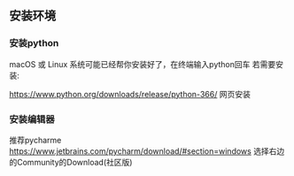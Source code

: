 ## 安装环境

### 安装python
macOS 或 Linux 系统可能已经帮你安装好了，在终端输入python回车
若需要安装:

https://www.python.org/downloads/release/python-366/
网页安装

### 安装编辑器
推荐pycharme
https://www.jetbrains.com/pycharm/download/#section=windows
选择右边的Community的Download(社区版)